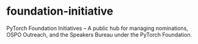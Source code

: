 # foundation-initiative
PyTorch Foundation Initiatives – A public hub for managing nominations, OSPO Outreach, and the Speakers Bureau under the PyTorch Foundation.
